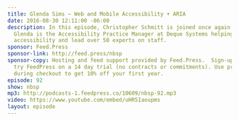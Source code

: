 ```yaml
---
title: Glenda Sims — Web and Mobile Accessibility + ARIA
date: 2016-08-30 12:11:00 -06:00
description: In this episode, Christopher Schmitt is joined once again by Glenda Sims.
  Glenda is the Accessibility Practice Manager at Deque Systems helping to define
  accessibility and lead over 50 experts on staff.
sponsor: Feed.Press
sponsor-link: http://feed.press/nbsp
sponsor-copy: Hosting and feed support provided by Feed.Press.  Sign-up today and
  try FeedPress on a 14 day trial (no contracts or commitments). Use promo code *nbsp*
  during checkout to get 10% off your first year.
episode: 92
show: nbsp
mp3: http://podcasts-1.feedpress.co/10609/nbsp-92.mp3
video: https://www.youtube.com/embed/uHR5Iaoupms
layout: episode
---
```

